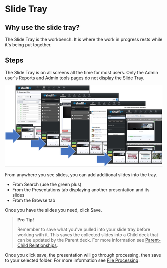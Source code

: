 # Slide Tray
## Why use the slide tray?

The Slide Tray is the workbench. It is where the work in progress rests while it's being put together. 

## Steps

The Slide Tray is on all screens all the time for most users. Only the Admin user's Reports and Admin tools pages do not display the Slide Tray.  

![Slide tray on multiple pages](img/general-slidetray.png)

From anywhere you see slides, you can add additional slides into the tray. 
* From Search (use the green plus)
* From the Presentations tab displaying another presentation and its slides
* From the Browse tab

Once you have the slides you need, click Save.

>**Pro Tip!**
> 
>Remember to save what you've pulled into your slide tray before working with it. This saves the collected slides into a Child deck that can be updated by the Parent deck. For more information see [Parent-Child Relationships](presentations-slide-inheritance.md).

Once you click save, the presentation will go through processing, then save to your selected folder. For more information see [File Processing](presentations-uploading.md#uploadProcessing).  

